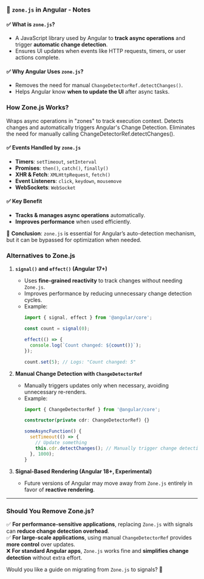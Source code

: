 ### **📌 `zone.js` in Angular - Notes**  

#### ✅ **What is `zone.js`?**  
- A JavaScript library used by Angular to **track async operations** and trigger **automatic change detection**.  
- Ensures UI updates when events like HTTP requests, timers, or user actions complete.  

#### ✅ **Why Angular Uses `zone.js`?**  
- Removes the need for manual `ChangeDetectorRef.detectChanges()`.  
- Helps Angular know **when to update the UI** after async tasks.  

### How Zone.js Works?
Wraps async operations in "zones" to track execution context.
Detects changes and automatically triggers Angular's Change Detection.
Eliminates the need for manually calling ChangeDetectorRef.detectChanges().

#### ✅ **Events Handled by `zone.js`**  
- **Timers**: `setTimeout`, `setInterval`  
- **Promises**: `then()`, `catch()`, `finally()`  
- **XHR & Fetch**: `XMLHttpRequest`, `fetch()`  
- **Event Listeners**: `click`, `keydown`, `mousemove`  
- **WebSockets**: `WebSocket`  


#### ✅ **Key Benefit**  
- **Tracks & manages async operations** automatically.  
- **Improves performance** when used efficiently.  

🚀 **Conclusion**: `zone.js` is essential for Angular’s auto-detection mechanism, but it can be bypassed for optimization when needed.












### **Alternatives to Zone.js**




1. **`signal()` and `effect()` (Angular 17+)**  
   - Uses **fine-grained reactivity** to track changes without needing `Zone.js`.  
   - Improves performance by reducing unnecessary change detection cycles.  
   - Example:    
     ```typescript
     import { signal, effect } from '@angular/core';
     
     const count = signal(0);
     
     effect(() => {
       console.log(`Count changed: ${count()}`);
     });
     
     count.set(5); // Logs: "Count changed: 5"
     ```
   
2. **Manual Change Detection with `ChangeDetectorRef`**  
   - Manually triggers updates only when necessary, avoiding unnecessary re-renders.  
   - Example:  
     ```typescript
     import { ChangeDetectorRef } from '@angular/core';

     constructor(private cdr: ChangeDetectorRef) {}

     someAsyncFunction() {
       setTimeout(() => {
         // Update something
         this.cdr.detectChanges(); // Manually trigger change detection
       }, 1000);
     }
     ```
   
3. **Signal-Based Rendering (Angular 18+, Experimental)**  
   - Future versions of Angular may move away from `Zone.js` entirely in favor of **reactive rendering**.  

---

### **Should You Remove Zone.js?**
✅ **For performance-sensitive applications**, replacing `Zone.js` with signals can **reduce change detection overhead**.  
✅ **For large-scale applications**, using manual `ChangeDetectorRef` provides **more control** over updates.  
❌ **For standard Angular apps**, `Zone.js` works fine and **simplifies change detection** without extra effort.  

Would you like a guide on migrating from `Zone.js` to signals? 🚀